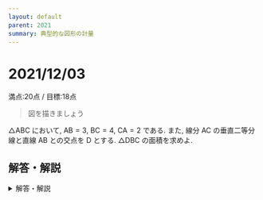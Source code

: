 ```yaml
---
layout: default
parent: 2021
summary: 典型的な図形の計量
---
```


# 2021/12/03

満点:20点 / 目標:18点

> 図を描きましょう

$\triangle \mathrm{ABC}$ において, $\mathrm{AB}=3$, $\mathrm{BC}=4$, $\mathrm{CA}=2$ である. また, 線分 $\mathrm{AC}$ の垂直二等分線と直線 $\mathrm{AB}$ との交点を $\mathrm{D}$ とする. $\triangle \mathrm{DBC}$ の面積を求めよ.

## 解答・解説

<details markdown="1">
<summary>解答・解説</summary>

三角比を用いた図形の計量の問題です. 典型的です. 非常によくできていました.

図を描くにあたって, 

> 線分 $\mathrm{AC}$ の垂直二等分線と直線 $\mathrm{AB}$ との交点

が図のどの部分にあたるのかを正確に押さえる必要があります. $\angle \mathrm{BAC}$ が鈍角であることが分かれば, ある程度よい図が描けるはずです.

![](img/mathterro_20211203.jpg)

</details>